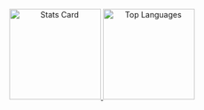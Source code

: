 
<p align="center">
  <a href="https://github.com/eeryyy282">
    <img height="165" src="https://github-readme-stats-eight-theta.vercel.app/api?username=eeryyy282&show_icons=true&theme=dark&include_all_commits=true&count_private=true" alt="Stats Card" />
    <img height="165" src="https://github-readme-stats-eight-theta.vercel.app/api/top-langs/?username=eeryyy282&layout=compact&langs_count=8&theme=dark" alt="Top Languages" />
  </a>
</p>
<!--
**RAHMAND4/RAHMAND4** is a ✨ _special_ ✨ repository because its `README.md` (this file) appears on your GitHub profile.

Here are some ideas to get you started:

- 🔭 I’m currently working on ...
- 🌱 I’m currently learning ...
- 👯 I’m looking to collaborate on ...
- 🤔 I’m looking for help with ...
- 💬 Ask me about ...
- 📫 How to reach me: ...
- 😄 Pronouns: ...
- ⚡ Fun fact: ...
-->
